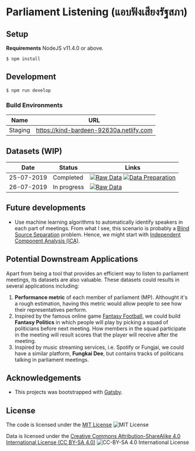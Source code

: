 # Parliament Listening (แอบฟังเสียงรัฐสภา)

## Setup
**Requirements** NodeJS v11.4.0 or above.

```
$ npm install 
```

## Development
```
$ npm run develop
```

### Build Environments
| Name | URL |
|---|---|
| Staging | https://kind-bardeen-92630a.netlify.com |

## Datasets (WIP)
| Date | Status | Links |
|---|---|---|
| 25-07-2019 | Completed |  [![Raw Data][sheet-badge]](https://docs.google.com/spreadsheets/d/1058PcZHySzumcATrGdv0fBVEyrfbhrOGnLhaMC7wYt0/edit#gid=432547432) [![Data Preparation][data-prep-badge]](https://colab.research.google.com/drive/12cejltipBUCh4c61OC9KH7B1MyftMEOM) |
| 26-07-2019 | In progress | [![Raw Data][sheet-badge]](https://docs.google.com/spreadsheets/d/1058PcZHySzumcATrGdv0fBVEyrfbhrOGnLhaMC7wYt0/edit#gid=432547432) |

## Future developments
- Use machine learning algorithms to automatically identify speakers in each part of meetings. From what I see, this scenario is probably a [Blind Source Separation][bss] problem. Hence, we might start with [Independent Component Analysis (ICA)][ica].

## Potential Downstream Applications
Apart from being a tool that provides an efficient way to listen to parliament meetings, its datasets are also valuable. These datasets could results in several applications including:
1. **Performance metric** of each member of parliament (MP). Althought it's a rough estimation, having this metric would allow people to see how their representatives perform.
2. Inspired by the famous online game [Fantasy Football][fantasy-premiere], we could build **Fantasy Politics** in which people will play by picking a squad of politicians before next meeting. How members in the squad participate in the meeting will result scores that the player will receive after the meeting.
3. Inspired by music streaming services, i.e. Spotify or Fungjai,  we could have a similar platform, **Fungkai Dee**,  but contains tracks of politicans talking in parliament meetings.


## Acknowledgements
- This projects was bootstrapped with [Gatsby][gatsby].

[gatsby]: https://www.gatsbyjs.org
[data-prep-badge]: https://img.shields.io/badge/-Data%20Preparation-brightgreen
[sheet-badge]: https://img.shields.io/badge/-Raw%20Data-brightgreen
[fantasy-premiere]: https://fantasy.premierleague.com
[ica]: https://en.wikipedia.org/wiki/Independent_component_analysis
[bss]: https://en.wikipedia.org/wiki/Signal_separation

## License

The code is licensed under the [MIT License](./LICENSE) ![MIT License](https://img.shields.io/github/license/codeforthailand/parliament-listening?style=flat-square)

Data is licensed under the [Creative Commons Attribution-ShareAlike 4.0 International License (CC BY-SA 4.0)](https://creativecommons.org/licenses/by-sa/4.0) ![CC-BY-SA 4.0 International License](https://i.creativecommons.org/l/by-sa/4.0/80x15.png)
